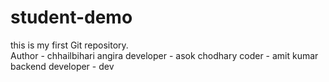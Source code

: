 # student-demo
this is my first Git repository.
<br>
Author - chhailbihari angira 
developer - asok chodhary
coder - amit kumar
backend developer - dev
 

